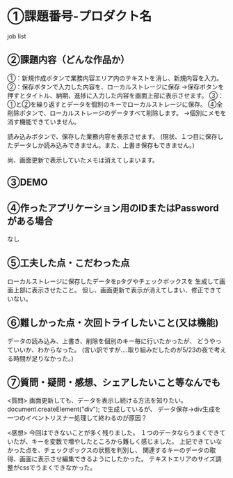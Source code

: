 # ①課題番号-プロダクト名
job list

## ②課題内容（どんな作品か）
①：新規作成ボタンで業務内容エリア内のテキストを消し、新規内容を入力。
②：保存ボタンで入力した内容を、ローカルストレージに保存
→保存ボタンを押すとタイトル、納期、進捗に入力した内容を画面上部に表示させます。
③：①と②を繰り返すとデータを個別のキーでローカルストレージに保存。
④全削除ボタンで、ローカルストレージのデータすべて削除します。
→個別にメモを消す機能できていません。

読み込みボタンで、保存した業務内容を表示させます。
(現状、１つ目に保存したデータしか読み込みできません。また、上書き保存もできません。)

尚、画面更新で表示していたメモは消えてしまいます。

## ③DEMO

## ④作ったアプリケーション用のIDまたはPasswordがある場合
なし

## ⑤工夫した点・こだわった点
ローカルストレージに保存したデータをpタグやチェックボックスを
生成して画面上部に表示させたこと。
但し、画面更新で表示が消えてしまい、修正できていない。

## ⑥難しかった点・次回トライしたいこと(又は機能)
データの読み込み、上書き、削除を個別のキー毎に行いたかったが、
どうやっていいか、わからなった。
(言い訳ですが....取り組みだしたのが5/23の夜で考える時間が足りなかった。)


## ⑦質問・疑問・感想、シェアしたいこと等なんでも
<質問>
画面更新しても、データを表示し続ける方法を知りたい。
document.createElement("div"); で生成しているが、
データ保存→div生成を一つのイベントリスナー処理して終わるのが原因？

<感想>
今回はできないことが多く残りました。
１つのデータならうまくできていたが、キーを変数で増やしたところから難しく感じました。
上記できていなかった点を、チェックボックスの状態を判別し、
関連するキーのデータの取得、画面に表示させ編集できるようにしたかった。
テキストエリアのサイズ調整がcssでうまくできなかった。
